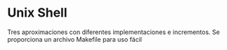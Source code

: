 # Unix Shell

Tres aproximaciones con diferentes implementaciones e incrementos.
Se proporciona un archivo Makefile para uso fácil
